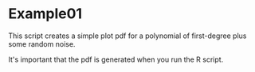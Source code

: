 # Example01

This script creates a simple plot pdf for a polynomial of first-degree plus some
random noise.

It's important that the pdf is generated when you run the R script.


